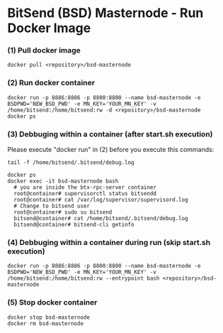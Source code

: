 # BitSend (BSD) Masternode - Run Docker Image

### (1) Pull docker image
```
docker pull <repository>/bsd-masternode
```

### (2) Run docker container
```
docker run -p 8886:8886 -p 8800:8800 --name bsd-masternode -e BSDPWD='NEW_BSD_PWD' -e MN_KEY='YOUR_MN_KEY' -v /home/bitsend:/home/bitsend:rw -d <repository>/bsd-masternode
docker ps
```

### (3) Debbuging within a container (after start.sh execution)
Please execute "docker run" in (2) before you execute this commands:
```
tail -f /home/bitsend/.bitsend/debug.log

docker ps
docker exec -it bsd-masternode bash
  # you are inside the btx-rpc-server container
  root@container# supervisorctl status bitsendd
  root@container# cat /var/log/supervisor/supervisord.log
  # Change to bitsend user
  root@container# sudo su bitsend
  bitsend@container# cat /home/bitsend/.bitsend/debug.log
  bitsend@container# bitsend-cli getinfo
```

### (4) Debbuging within a container during run (skip start.sh execution)
```
docker run -p 8886:8886 -p 8800:8800 --name bsd-masternode -e BSDPWD='NEW_BSD_PWD' -e MN_KEY='YOUR_MN_KEY' -v /home/bitsend:/home/bitsend:rw --entrypoint bash <repository>/bsd-masternode
```

### (5) Stop docker container
```
docker stop bsd-masternode
docker rm bsd-masternode
```
